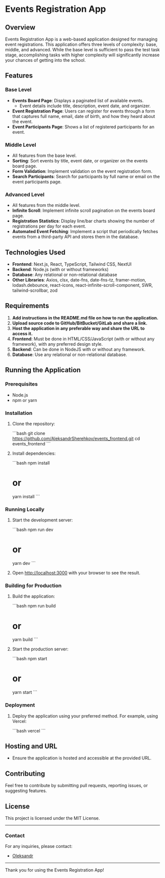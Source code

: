 # Events Registration App

## Overview

Events Registration App is a web-based application designed for managing event
registrations. This application offers three levels of complexity: base, middle,
and advanced. While the base level is sufficient to pass the test task stage,
accomplishing tasks with higher complexity will significantly increase your
chances of getting into the school.

## Features

### Base Level

- **Events Board Page**: Displays a paginated list of available events.
  - Event details include title, description, event date, and organizer.
- **Event Registration Page**: Users can register for events through a form that
  captures full name, email, date of birth, and how they heard about the event.
- **Event Participants Page**: Shows a list of registered participants for an
  event.

### Middle Level

- All features from the base level.
- **Sorting**: Sort events by title, event date, or organizer on the events
  board page.
- **Form Validation**: Implement validation on the event registration form.
- **Search Participants**: Search for participants by full name or email on the
  event participants page.

### Advanced Level

- All features from the middle level.
- **Infinite Scroll**: Implement infinite scroll pagination on the events board
  page.
- **Registration Statistics**: Display line/bar charts showing the number of
  registrations per day for each event.
- **Automated Event Fetching**: Implement a script that periodically fetches
  events from a third-party API and stores them in the database.

## Technologies Used

- **Frontend**: Next.js, React, TypeScript, Tailwind CSS, NextUI
- **Backend**: Node.js (with or without frameworks)
- **Database**: Any relational or non-relational database
- **Other Libraries**: Axios, clsx, date-fns, date-fns-tz, framer-motion,
  lodash.debounce, react-icons, react-infinite-scroll-component, SWR,
  tailwind-scrollbar, zod

## Requirements

1. **Add instructions in the README.md file on how to run the application.**
2. **Upload source code to GitHub/BitBucket/GitLab and share a link.**
3. **Host the application in any preferable way and share the URL to access
   it.**
4. **Frontend**: Must be done in HTML/CSS/JavaScript (with or without any
   framework), with any preferred design style.
5. **Backend**: Can be done in NodeJS with or without any framework.
6. **Database**: Use any relational or non-relational database.

## Running the Application

### Prerequisites

- Node.js
- npm or yarn

### Installation

1. Clone the repository:

   \`\`\`bash git clone
   https://github.com/AleksandrSherehkov/events_frontend.git cd events_frontend
   \`\`\`

2. Install dependencies:

   \`\`\`bash npm install

   # or

   yarn install \`\`\`

### Running Locally

1. Start the development server:

   \`\`\`bash npm run dev

   # or

   yarn dev \`\`\`

2. Open [http://localhost:3000](http://localhost:3000) with your browser to see
   the result.

### Building for Production

1. Build the application:

   \`\`\`bash npm run build

   # or

   yarn build \`\`\`

2. Start the production server:

   \`\`\`bash npm start

   # or

   yarn start \`\`\`

### Deployment

1. Deploy the application using your preferred method. For example, using
   Vercel:

   \`\`\`bash vercel \`\`\`

## Hosting and URL

- Ensure the application is hosted and accessible at the provided URL.

## Contributing

Feel free to contribute by submitting pull requests, reporting issues, or
suggesting features.

## License

This project is licensed under the MIT License.

---

### Contact

For any inquiries, please contact:

- [Oleksandr](aleksandr.shereshkov@gmail.com)

---

Thank you for using the Events Registration App!
